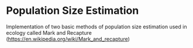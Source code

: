 # Population Size Estimation

Implementation of two basic methods of population size estimation used in ecology called Mark and Recapture (https://en.wikipedia.org/wiki/Mark_and_recapture)
